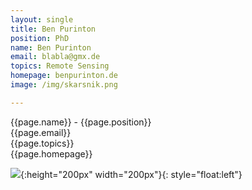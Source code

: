 ```yaml
---
layout: single
title: Ben Purinton
position: PhD  
name: Ben Purinton
email: blabla@gmx.de
topics: Remote Sensing
homepage: benpurinton.de
image: /img/skarsnik.png

---
```


{{page.name}} - {{page.position}}  
{{page.email}}  
{{page.topics}}  
{{page.homepage}}

![](/team_members/img/skarsnik.png){:height="200px" width="200px"}{: style="float:left"}  





